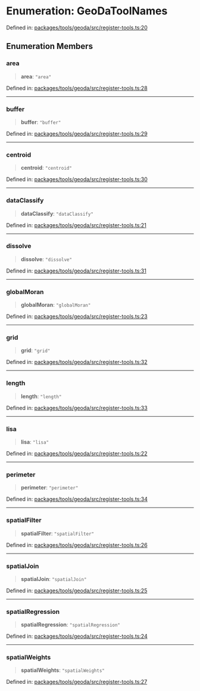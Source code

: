 # Enumeration: GeoDaToolNames

Defined in: [packages/tools/geoda/src/register-tools.ts:20](https://github.com/GeoDaCenter/openassistant/blob/bc4037be52d89829440fcc4aaa1010be73719d16/packages/tools/geoda/src/register-tools.ts#L20)

## Enumeration Members

### area

> **area**: `"area"`

Defined in: [packages/tools/geoda/src/register-tools.ts:28](https://github.com/GeoDaCenter/openassistant/blob/bc4037be52d89829440fcc4aaa1010be73719d16/packages/tools/geoda/src/register-tools.ts#L28)

***

### buffer

> **buffer**: `"buffer"`

Defined in: [packages/tools/geoda/src/register-tools.ts:29](https://github.com/GeoDaCenter/openassistant/blob/bc4037be52d89829440fcc4aaa1010be73719d16/packages/tools/geoda/src/register-tools.ts#L29)

***

### centroid

> **centroid**: `"centroid"`

Defined in: [packages/tools/geoda/src/register-tools.ts:30](https://github.com/GeoDaCenter/openassistant/blob/bc4037be52d89829440fcc4aaa1010be73719d16/packages/tools/geoda/src/register-tools.ts#L30)

***

### dataClassify

> **dataClassify**: `"dataClassify"`

Defined in: [packages/tools/geoda/src/register-tools.ts:21](https://github.com/GeoDaCenter/openassistant/blob/bc4037be52d89829440fcc4aaa1010be73719d16/packages/tools/geoda/src/register-tools.ts#L21)

***

### dissolve

> **dissolve**: `"dissolve"`

Defined in: [packages/tools/geoda/src/register-tools.ts:31](https://github.com/GeoDaCenter/openassistant/blob/bc4037be52d89829440fcc4aaa1010be73719d16/packages/tools/geoda/src/register-tools.ts#L31)

***

### globalMoran

> **globalMoran**: `"globalMoran"`

Defined in: [packages/tools/geoda/src/register-tools.ts:23](https://github.com/GeoDaCenter/openassistant/blob/bc4037be52d89829440fcc4aaa1010be73719d16/packages/tools/geoda/src/register-tools.ts#L23)

***

### grid

> **grid**: `"grid"`

Defined in: [packages/tools/geoda/src/register-tools.ts:32](https://github.com/GeoDaCenter/openassistant/blob/bc4037be52d89829440fcc4aaa1010be73719d16/packages/tools/geoda/src/register-tools.ts#L32)

***

### length

> **length**: `"length"`

Defined in: [packages/tools/geoda/src/register-tools.ts:33](https://github.com/GeoDaCenter/openassistant/blob/bc4037be52d89829440fcc4aaa1010be73719d16/packages/tools/geoda/src/register-tools.ts#L33)

***

### lisa

> **lisa**: `"lisa"`

Defined in: [packages/tools/geoda/src/register-tools.ts:22](https://github.com/GeoDaCenter/openassistant/blob/bc4037be52d89829440fcc4aaa1010be73719d16/packages/tools/geoda/src/register-tools.ts#L22)

***

### perimeter

> **perimeter**: `"perimeter"`

Defined in: [packages/tools/geoda/src/register-tools.ts:34](https://github.com/GeoDaCenter/openassistant/blob/bc4037be52d89829440fcc4aaa1010be73719d16/packages/tools/geoda/src/register-tools.ts#L34)

***

### spatialFilter

> **spatialFilter**: `"spatialFilter"`

Defined in: [packages/tools/geoda/src/register-tools.ts:26](https://github.com/GeoDaCenter/openassistant/blob/bc4037be52d89829440fcc4aaa1010be73719d16/packages/tools/geoda/src/register-tools.ts#L26)

***

### spatialJoin

> **spatialJoin**: `"spatialJoin"`

Defined in: [packages/tools/geoda/src/register-tools.ts:25](https://github.com/GeoDaCenter/openassistant/blob/bc4037be52d89829440fcc4aaa1010be73719d16/packages/tools/geoda/src/register-tools.ts#L25)

***

### spatialRegression

> **spatialRegression**: `"spatialRegression"`

Defined in: [packages/tools/geoda/src/register-tools.ts:24](https://github.com/GeoDaCenter/openassistant/blob/bc4037be52d89829440fcc4aaa1010be73719d16/packages/tools/geoda/src/register-tools.ts#L24)

***

### spatialWeights

> **spatialWeights**: `"spatialWeights"`

Defined in: [packages/tools/geoda/src/register-tools.ts:27](https://github.com/GeoDaCenter/openassistant/blob/bc4037be52d89829440fcc4aaa1010be73719d16/packages/tools/geoda/src/register-tools.ts#L27)
